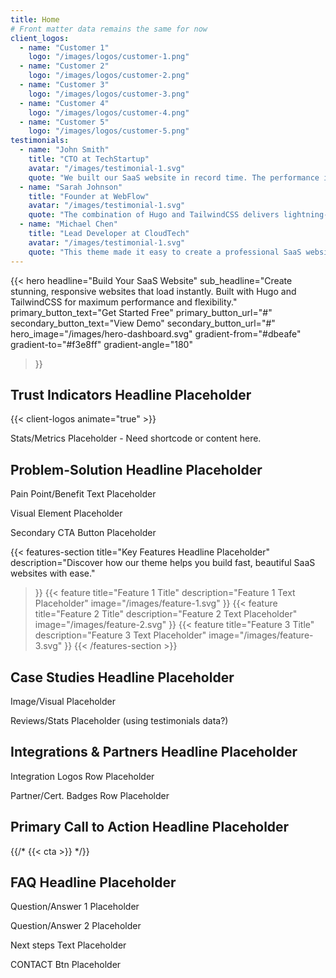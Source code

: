 ```yaml
---
title: Home
# Front matter data remains the same for now
client_logos:
  - name: "Customer 1"
    logo: "/images/logos/customer-1.png"
  - name: "Customer 2"
    logo: "/images/logos/customer-2.png"
  - name: "Customer 3"
    logo: "/images/logos/customer-3.png"
  - name: "Customer 4"
    logo: "/images/logos/customer-4.png"
  - name: "Customer 5"
    logo: "/images/logos/customer-5.png"
testimonials:
  - name: "John Smith"
    title: "CTO at TechStartup"
    avatar: "/images/testimonial-1.svg"
    quote: "We built our SaaS website in record time. The performance is incredible, and our users love the modern, clean design."
  - name: "Sarah Johnson"
    title: "Founder at WebFlow"
    avatar: "/images/testimonial-1.svg"
    quote: "The combination of Hugo and TailwindCSS delivers lightning-fast performance. Our website loads instantly, which has significantly improved our conversion rates."
  - name: "Michael Chen"
    title: "Lead Developer at CloudTech"
    avatar: "/images/testimonial-1.svg"
    quote: "This theme made it easy to create a professional SaaS website. The build times are incredibly fast, and the code is clean and maintainable."
---
```


<!-- 1. Hero Section -->
{{< hero 
    headline="Build Your SaaS Website"
    sub_headline="Create stunning, responsive websites that load instantly. Built with Hugo and TailwindCSS for maximum performance and flexibility."
    primary_button_text="Get Started Free"
    primary_button_url="#"
    secondary_button_text="View Demo" 
    secondary_button_url="#"
    hero_image="/images/hero-dashboard.svg"
    gradient-from="#dbeafe"
    gradient-to="#f3e8ff"
    gradient-angle="180"
>}}

<!-- 2. Trust Indicators Section -->
## Trust Indicators Headline Placeholder
<div class="grid grid-cols-1 md:grid-cols-2 gap-8 items-center">
  <div>
    {{< client-logos animate="true" >}}
  </div>
  <div>
    <!-- Placeholder for Stats/Metrics -->
    <p>Stats/Metrics Placeholder - Need shortcode or content here.</p>
    <!-- Example using potential 'stat' shortcode if available -->
    <!-- {{< stat value="99%" label="Uptime" >}} -->
    <!-- {{< stat value="10k+" label="Users" >}} -->
  </div>
</div>

<!-- 3. Problem-Solution Section -->
## Problem-Solution Headline Placeholder
<p>Pain Point/Benefit Text Placeholder</p>
<p>Visual Element Placeholder</p>
<p>Secondary CTA Button Placeholder</p>
<!-- Placeholder - Need shortcode or content here. Maybe adapt 'feature'? -->
<!-- {{< feature title="Solve Your Problem" description="..." image="..." buttonText="Learn How" buttonLink="#" imagePosition="right" >}} -->

<!-- 4. Key Features Section -->
{{< features-section 
    title="Key Features Headline Placeholder"
    description="Discover how our theme helps you build fast, beautiful SaaS websites with ease."
>}}
{{< feature
    title="Feature 1 Title"
    description="Feature 1 Text Placeholder"
    image="/images/feature-1.svg" 
>}}
{{< feature
    title="Feature 2 Title"
    description="Feature 2 Text Placeholder"
    image="/images/feature-2.svg" 
>}}
{{< feature
    title="Feature 3 Title"
    description="Feature 3 Text Placeholder"
    image="/images/feature-3.svg" 
>}}
{{< /features-section >}}

<!-- 5. Case Studies Section -->
## Case Studies Headline Placeholder
<!-- Placeholder - Need shortcode or content here. Maybe 'case-study-card' or 'testimonials'? -->
<p>Image/Visual Placeholder</p>
<p>Reviews/Stats Placeholder (using testimonials data?)</p>
<!-- {{< testimonials title="" description="" >}} --> 
<!-- Or maybe {{< case-study-card ... >}} -->

<!-- 6. Integrations & Partners Section -->
## Integrations & Partners Headline Placeholder
<!-- Placeholder - Need shortcode or content here. Maybe reuse 'client-logos'? -->
<p>Integration Logos Row Placeholder</p>
<p>Partner/Cert. Badges Row Placeholder</p>
<!-- {{< client-logos title="Integrations" >}} -->
<!-- {{< client-logos title="Partners" >}} -->

<!-- 7. Primary Call to Action Section -->
## Primary Call to Action Headline Placeholder
<!-- Using existing CTA shortcode, might need parameter adjustments -->
{{/* {{< cta >}} */}} <!-- Temporarily commented out for debugging -->

<!-- 8. FAQ Section -->
## FAQ Headline Placeholder
<!-- Placeholder - Need shortcode or content here. Maybe 'faq'? -->
<p>Question/Answer 1 Placeholder</p>
<p>Question/Answer 2 Placeholder</p>
<!-- {{< faq >}} -->
<!-- {{< faqitem question="Q1?" answer="A1" >}} -->
<!-- {{< faqitem question="Q2?" answer="A2" >}} -->
<!-- {{< /faq >}} -->

<!-- 9. Next Steps / Final Contact -->
<!-- Placeholder - Might belong in footer partial -->
<p>Next steps Text Placeholder</p>
<p>CONTACT Btn Placeholder</p>
